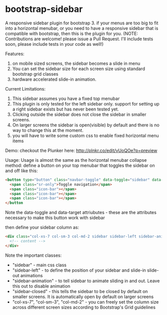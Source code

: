 bootstrap-sidebar
=================

A responsive sidebar plugin for bootstrap 3. if your menus are too big to fit into a horizontal menubar, or you need to have a responsive sidebar that is compatible with bootstrap, then this is the plugin for you. 
(NOTE: Contributions are welcome! please issue a Pull Request. I'll include tests soon, please include tests in your code as well!)


Features:

1. on mobile sized screens, the sidebar becomes a slide in menu
2. You can set the sidebar size for each screen size using standard bootstrap grid classes
3. hardware accelerated slide-in animation.

Current Limitations: 

1. This sidebar assumes you have a fixed top menubar
2. This plugin is only tested for the left sidebar only. support for setting up a right sidebar exists but has never been tested yet. 
3. Clicking outside the sidebar does not close the sidebar in smaller screens.
4. On larger screens the sidebar is open(visible) by default and there is no way to change this at the moment. 
5. you will have to write some custom css to enable fixed horizontal menu items

Demo:
checkout the Plunker here: http://plnkr.co/edit/vUoQOe?p=preview

Usage:
Usage is almost the same as the horizontal menubar collapse method: define a button on your top menubar that toggles the sidebar on and off like this:

```html
<button type="button" class="navbar-toggle" data-toggle="sidebar" data-target=".sidebar">
  <span class="sr-only">Toggle navigation</span>
  <span class="icon-bar"></span>
  <span class="icon-bar"></span>
  <span class="icon-bar"></span>
</button
```

Note the data-toggle and data-target attriubutes - these are the attributes necessary to make this button work with sidebar

then define your sidebar column as:

```html
<div class="col-xs-7 col-sm-3 col-md-2 sidebar sidebar-left sidebar-animate sidebar-closed">
  <!-- content -->
</div>
```

Note the important classes: 

* "sidebar" - main css class
* "sidebar-left" - to define the position of your sidebar and slide-in slide-out animations
* "sidebar-animation" - to tell sidebar to animate sliding in and out. Leave this out to disable animation
* "sidebar-closed" - this tells the sidebar to be closed by default on smaller screens. It is automatically open by default on larger screens
* "col-xs-7", "col-sm-3", "col-md-2" - you can freely set the column size across different screen sizes according to Bootstrap's Grid guidelines

